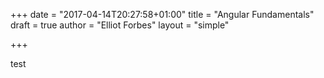 +++
date = "2017-04-14T20:27:58+01:00"
title = "Angular Fundamentals"
draft = true
author = "Elliot Forbes"
layout = "simple"

+++

test